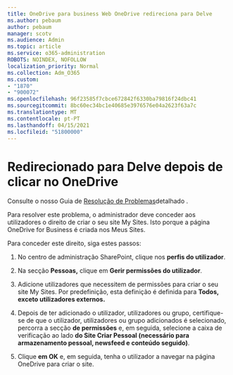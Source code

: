 ```yaml
---
title: OneDrive para business Web OneDrive redireciona para Delve
ms.author: pebaum
author: pebaum
manager: scotv
ms.audience: Admin
ms.topic: article
ms.service: o365-administration
ROBOTS: NOINDEX, NOFOLLOW
localization_priority: Normal
ms.collection: Adm_O365
ms.custom:
- "1870"
- "900072"
ms.openlocfilehash: 96f23585f7cbce672842f6330ba79816f24dbc41
ms.sourcegitcommit: 8bc60ec34bc1e40685e3976576e04a2623f63a7c
ms.translationtype: MT
ms.contentlocale: pt-PT
ms.lasthandoff: 04/15/2021
ms.locfileid: "51800000"
---
```

# <a name="redirected-to-delve-after-you-click-onedrive"></a>Redirecionado para Delve depois de clicar no OneDrive

Consulte o nosso Guia de [Resolução de Problemas](https://docs.microsoft.com/sharepoint/support/sites/troubleshooting-guide-for-sites-stopped-at-provisioning)detalhado .

Para resolver este problema, o administrador deve conceder aos utilizadores o direito de criar o seu site My Sites. Isto porque a página OneDrive for Business é criada nos Meus Sites.

Para conceder este direito, siga estes passos:

1. No centro de administração SharePoint, clique nos **perfis do utilizador**.

2. Na secção **Pessoas,** clique em **Gerir permissões do utilizador**.

3. Adicione utilizadores que necessitem de permissões para criar o seu site My Sites. Por predefinição, esta definição é definida para **Todos, exceto utilizadores externos.**

4. Depois de ter adicionado o utilizador, utilizadores ou grupo, certifique-se de que o utilizador, utilizadores ou grupo adicionados é selecionado, percorra a secção **de permissões** e, em seguida, selecione a caixa de verificação ao lado **do Site Criar Pessoal (necessário para armazenamento pessoal, newsfeed e conteúdo seguido)**.

5. Clique **em OK** e, em seguida, tenha o utilizador a navegar na página OneDrive para criar o site.
